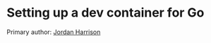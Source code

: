 # Setting up a dev container for Go
Primary author: [Jordan Harrison](https://github.com/JHarrison21)